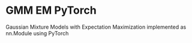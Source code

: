 # GMM EM PyTorch
Gaussian Mixture Models with Expectation Maximization implemented as nn.Module using PyTorch
